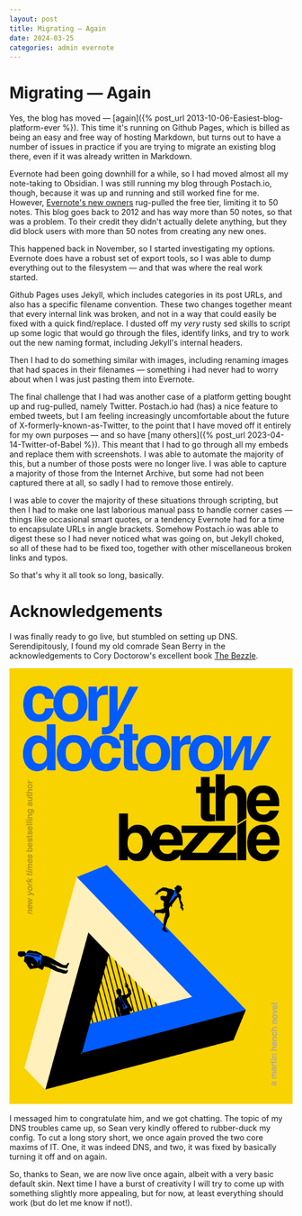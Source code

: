 ```yaml
---
layout: post
title: Migrating — Again
date: 2024-03-25
categories: admin evernote
---
```


# Migrating — Again

Yes, the blog has moved — [again]({% post_url 2013-10-06-Easiest-blog-platform-ever %}). This time it's running on Github Pages, which is billed as being an easy and free way of hosting Markdown, but turns out to have a number of issues in practice if you are trying to migrate an existing blog there, even if it was already written in Markdown.

Evernote had been going downhill for a while, so I had moved almost all my note-taking to Obsidian. I was still running my blog through Postach.io, though, because it was up and running and still worked fine for me. However, [Evernote's new owners](https://evernote.com/blog/evernote-next-move-joining-bending-spoons) rug-pulled the free tier, limiting it to 50 notes. This blog goes back to 2012 and has way more than 50 notes, so that was a problem. To their credit they didn't actually delete anything, but they did block users with more than 50 notes from creating any new ones.

This happened back in November, so I started investigating my options. Evernote does have a robust set of export tools, so I was able to dump everything out to the filesystem — and that was where the real work started. 

Github Pages uses Jekyll, which includes categories in its post URLs, and also has a specific filename convention. These two changes together meant that every internal link was broken, and not in a way that could easily be fixed with a quick find/replace. I dusted off my *very* rusty sed skills to script up some logic that would go through the files, identify links, and try to work out the new naming format, including Jekyll's internal headers. 

Then I had to do something similar with images, including renaming images that had spaces in their filenames — something i had never had to worry about when I was just pasting them into Evernote.

The final challenge that I had was another case of a platform getting bought up and rug-pulled, namely Twitter. Postach.io had (has) a nice feature to embed tweets, but I am feeling increasingly uncomfortable about the future of X-formerly-known-as-Twitter, to the point that I have moved off it entirely for my own purposes — and so have [many others]({% post_url 2023-04-14-Twitter-of-Babel %}). This meant that I had to go through all my embeds and replace them with screenshots. I was able to automate the majority of this, but a number of those posts were no longer live. I was able to capture a majority of those from the Internet Archive, but some had not been captured there at all, so sadly I had to remove those entirely.

I was able to cover the majority of these situations through scripting, but then I had to make one last laborious manual pass to handle corner cases — things like occasional smart quotes, or a tendency Evernote had for a time to encapsulate URLs in angle brackets. Somehow Postach.io was able to digest these so I had never noticed what was going on, but Jekyll choked, so all of these had to be fixed too, together with other miscellaneous broken links and typos.

So that's why it all took so long, basically.

# Acknowledgements

I was finally ready to go live, but stumbled on setting up DNS. Serendipitously, I found my old comrade Sean Berry in the acknowledgements to Cory Doctorow's excellent book [The Bezzle](https://craphound.com/bezzle/).

![](/images/bezzle-US-cover-large.jpg)

I messaged him to congratulate him, and we got chatting. The topic of my DNS troubles came up, so Sean very kindly offered to rubber-duck my config. To cut a long story short, we once again proved the two core maxims of IT. One, it was indeed DNS, and two, it was fixed by basically turning it off and on again.

So, thanks to Sean, we are now live once again, albeit with a very basic default skin. Next time I have a burst of creativity I will try to come up with something slightly more appealing, but for now, at least everything should work (but do let me know if not!).